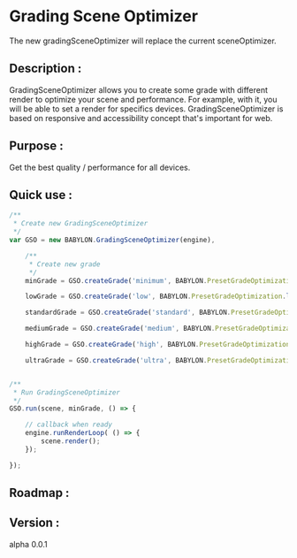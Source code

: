 # Grading Scene Optimizer

The new gradingSceneOptimizer will replace the current sceneOptimizer.

## Description :
GradingSceneOptimizer allows you to create some grade with different render to optimize your scene and performance.
For example, with it, you will be able to set a render for specifics devices.
GradingSceneOptimizer is based on responsive and accessibility concept that's important for web.

## Purpose :
Get the best quality / performance for all devices.

## Quick use :

```javascript
/**
 * Create new GradingSceneOptimizer
 */
var GSO = new BABYLON.GradingSceneOptimizer(engine),

    /**
     * Create new grade
     */
    minGrade = GSO.createGrade('minimum', BABYLON.PresetGradeOptimization.minimum()),

    lowGrade = GSO.createGrade('low', BABYLON.PresetGradeOptimization.low()),

    standardGrade = GSO.createGrade('standard', BABYLON.PresetGradeOptimization.standard()),

    mediumGrade = GSO.createGrade('medium', BABYLON.PresetGradeOptimization.medium()),

    highGrade = GSO.createGrade('high', BABYLON.PresetGradeOptimization.high()),

    ultraGrade = GSO.createGrade('ultra', BABYLON.PresetGradeOptimization.ultra());


/**
 * Run GradingSceneOptimizer
 */
GSO.run(scene, minGrade, () => {

    // callback when ready
    engine.runRenderLoop( () => {
        scene.render();
    });

});
```

## Roadmap :

## Version :

alpha 0.0.1
